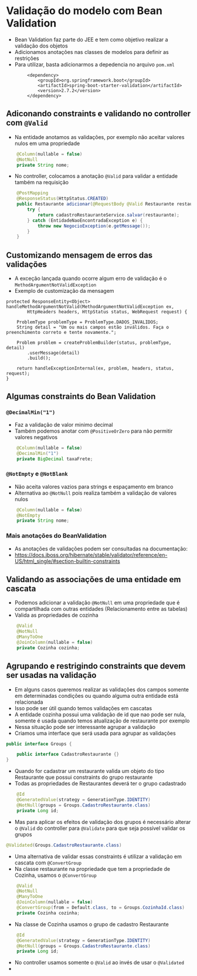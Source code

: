 # Validação do modelo com Bean Validation

- Bean Validation faz parte do JEE e tem como objetivo realizar a validação dos objetos
- Adicionamos anotações nas classes de modelos para definir as restrições
- Para utilizar, basta adicionarmos a depedencia no arquivo `pom.xml`

```properties
        <dependency>
            <groupId>org.springframework.boot</groupId>
            <artifactId>spring-boot-starter-validation</artifactId>
            <version>2.7.2</version>
        </dependency>
```

## Adiconando constraints e validando no controller com `@Valid`

- Na entidade anotamos as validações, por exemplo não aceitar valores nulos em uma propriedade

```java
    @Column(nullable = false)
    @NotNull
    private String nome;
```

- No controller, colocamos a anotação `@Valid` para validar a entidade também na requisição

```java
    @PostMapping
    @ResponseStatus(HttpStatus.CREATED)
    public Restaurante adicionar(@RequestBody @Valid Restaurante restaurante) {
        try {
            return cadastroRestauranteService.salvar(restaurante);
        } catch (EntidadeNaoEncontradaException e) {
            throw new NegocioException(e.getMessage());
        }
    }
```

## Customizando mensagem de erros das validações

- A exceção lançada quando ocorre algum erro de validação é o `MethodArgumentNotValidException` 
- Exemplo de customização da mensagem

```java@Override
protected ResponseEntity<Object> handleMethodArgumentNotValid(MethodArgumentNotValidException ex,
        HttpHeaders headers, HttpStatus status, WebRequest request) {

    ProblemType problemType = ProblemType.DADOS_INVALIDOS;
    String detail = "Um ou mais campos estão inválidos. Faça o preenchimento correto e tente novamente.";
        
    Problem problem = createProblemBuilder(status, problemType, detail)
        .userMessage(detail)
        .build();
    
    return handleExceptionInternal(ex, problem, headers, status, request);
}  
```

## Algumas constraints do Bean Validation

### `@DecimalMin("1")`

- Faz a validação de valor minimo decimal
- Também podemos anotar com `@PositiveOrZero` para não permitir valores negativos 

```java
    @Column(nullable = false)
    @DecimalMin("1")
    private BigDecimal taxaFrete;
```

### `@NotEmpty` e `@NotBlank`

- Não aceita valores vazios para strings e espaçamento em branco
- Alternativa ao `@NotNull` pois realiza também a validação de valores nulos

```java
    @Column(nullable = false)
    @NotEmpty
    private String nome;
```

### Mais anotações do BeanValidation

- As anotações de validações podem ser consultadas na documentação:
- https://docs.jboss.org/hibernate/stable/validator/reference/en-US/html_single/#section-builtin-constraints

## Validando as associações de uma entidade em cascata

- Podemos adicionar a validação `@NotNull` em uma propriedade que é compartilhada com outras entidades (Relacionamento entre as tabelas)
- Valida as propriedades de cozinha

```java
    @Valid
    @NotNull
    @ManyToOne
    @JoinColumn(nullable = false)
    private Cozinha cozinha;
```

## Agrupando e restrigindo constraints que devem ser usadas na validação

- Em alguns casos queremos realizar as validações dos campos somente em determinadas condições ou quando alguma outra entidade está relacionada
- Isso pode ser útil quando temos validações em cascatas
- A entidade cozinha possui uma validação de id que nao pode ser nula, somente é usada quando temos atualização de restaurante por exemplo
- Nessa situação pode ser interessante agrupar a validação
- Criamos uma interface que será usada para agrupar as validações

```java
public interface Groups {

    public interface CadastroRestaurante {}
}

```

- Quando for cadastrar um restaurante valida um objeto do tipo Restaurante que possui constraints do grupo restaurante
- Todas as propriedades de Restaurantes deverá ter o grupo cadastrado

```java
    @Id
    @GeneratedValue(strategy = GenerationType.IDENTITY)
    @NotNull(groups = Groups.CadastroRestaurante.class)
    private Long id;
```

- Mas para aplicar os efeitos de validação dos grupos é necessário alterar o `@Valid` do controller para `@Validate` para que seja possível validar os grupos

```java
@Validated(Groups.CadastroRestaurante.class)
```

- Uma alternativa de validar essas constraints é utilizar a validação em cascata com `@ConvertGroup`
- Na classe restaurante na propriedade que tem a propriedade de Cozinha, usamos o `@ConvertGroup`

```java
    @Valid
    @NotNull
    @ManyToOne
    @JoinColumn(nullable = false)
    @ConvertGroup(from = Default.class, to = Groups.CozinhaId.class)
    private Cozinha cozinha;
```

- Na classe de Cozinha usamos o grupo de cadastro Restaurante

```java
    @Id
    @GeneratedValue(strategy = GenerationType.IDENTITY)
    @NotNull(groups = Groups.CadastroRestaurante.class)
    private Long id;
```

- No controller usamos somente o `@Valid` ao invés de usar o `@Validated`
- 